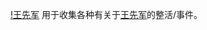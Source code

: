 [!王先军](/logo.png)
用于收集各种有关于[王先军](https://baike.baidu.com/item/%E7%8E%8B%E5%85%88%E5%86%9B/4171274)的整活/事件。
